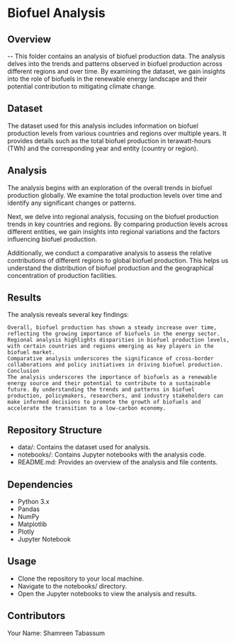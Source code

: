 # Biofuel Analysis
## Overview
-- This folder contains an analysis of biofuel production data. The analysis delves into the trends and patterns observed in biofuel production across different regions and over time. By examining the dataset, we gain insights into the role of biofuels in the renewable energy landscape and their potential contribution to mitigating climate change.

## Dataset
   The dataset used for this analysis includes information on biofuel production levels from various countries and regions over multiple years. It provides details such as the total biofuel production in terawatt-hours (TWh) and the corresponding year and entity (country or region).

## Analysis
   The analysis begins with an exploration of the overall trends in biofuel production globally. We examine the total production levels over time and identify any significant changes or patterns.

   Next, we delve into regional analysis, focusing on the biofuel production trends in key countries and regions. By comparing production levels across different entities, we gain insights into regional variations and the factors influencing biofuel production.

   Additionally, we conduct a comparative analysis to assess the relative contributions of different regions to global biofuel production. This helps us understand the distribution of biofuel production and the geographical concentration of production facilities.

## Results
   The analysis reveals several key findings:

    Overall, biofuel production has shown a steady increase over time, reflecting the growing importance of biofuels in the energy sector.
    Regional analysis highlights disparities in biofuel production levels, with certain countries and regions emerging as key players in the biofuel market.
    Comparative analysis underscores the significance of cross-border collaborations and policy initiatives in driving biofuel production.
    Conclusion
    The analysis underscores the importance of biofuels as a renewable energy source and their potential to contribute to a sustainable future. By understanding the trends and patterns in biofuel production, policymakers, researchers, and industry stakeholders can make informed decisions to promote the growth of biofuels and accelerate the transition to a low-carbon economy.

## Repository Structure
- data/: Contains the dataset used for analysis.
- notebooks/: Contains Jupyter notebooks with the analysis code.
- README.md: Provides an overview of the analysis and file contents.
## Dependencies
- Python 3.x
- Pandas
- NumPy
- Matplotlib
- Plotly
- Jupyter Notebook
## Usage
- Clone the repository to your local machine.
- Navigate to the notebooks/ directory.
- Open the Jupyter notebooks to view the analysis and results.
## Contributors
 Your Name: Shamreen Tabassum